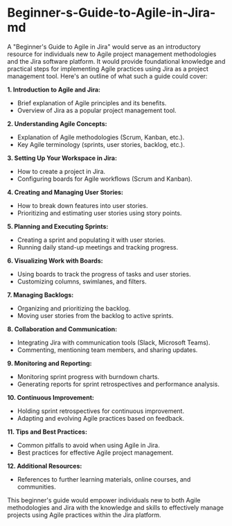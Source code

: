 # Beginner-s-Guide-to-Agile-in-Jira-md

A "Beginner's Guide to Agile in Jira" would serve as an introductory resource for individuals new to Agile project management methodologies and the Jira software platform. It would provide foundational knowledge and practical steps for implementing Agile practices using Jira as a project management tool. Here's an outline of what such a guide could cover:

**1. Introduction to Agile and Jira:**
   - Brief explanation of Agile principles and its benefits.
   - Overview of Jira as a popular project management tool.

**2. Understanding Agile Concepts:**
   - Explanation of Agile methodologies (Scrum, Kanban, etc.).
   - Key Agile terminology (sprints, user stories, backlog, etc.).

**3. Setting Up Your Workspace in Jira:**
   - How to create a project in Jira.
   - Configuring boards for Agile workflows (Scrum and Kanban).

**4. Creating and Managing User Stories:**
   - How to break down features into user stories.
   - Prioritizing and estimating user stories using story points.

**5. Planning and Executing Sprints:**
   - Creating a sprint and populating it with user stories.
   - Running daily stand-up meetings and tracking progress.

**6. Visualizing Work with Boards:**
   - Using boards to track the progress of tasks and user stories.
   - Customizing columns, swimlanes, and filters.

**7. Managing Backlogs:**
   - Organizing and prioritizing the backlog.
   - Moving user stories from the backlog to active sprints.

**8. Collaboration and Communication:**
   - Integrating Jira with communication tools (Slack, Microsoft Teams).
   - Commenting, mentioning team members, and sharing updates.

**9. Monitoring and Reporting:**
   - Monitoring sprint progress with burndown charts.
   - Generating reports for sprint retrospectives and performance analysis.

**10. Continuous Improvement:**
   - Holding sprint retrospectives for continuous improvement.
   - Adapting and evolving Agile practices based on feedback.

**11. Tips and Best Practices:**
   - Common pitfalls to avoid when using Agile in Jira.
   - Best practices for effective Agile project management.

**12. Additional Resources:**
   - References to further learning materials, online courses, and communities.

This beginner's guide would empower individuals new to both Agile methodologies and Jira with the knowledge and skills to effectively manage projects using Agile practices within the Jira platform.
